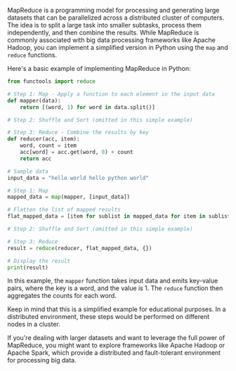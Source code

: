 MapReduce is a programming model for processing and generating large datasets that can be parallelized across a distributed cluster of computers. The idea is to split a large task into smaller subtasks, process them independently, and then combine the results. While MapReduce is commonly associated with big data processing frameworks like Apache Hadoop, you can implement a simplified version in Python using the `map` and `reduce` functions.

Here's a basic example of implementing MapReduce in Python:

```python
from functools import reduce

# Step 1: Map - Apply a function to each element in the input data
def mapper(data):
    return [(word, 1) for word in data.split()]

# Step 2: Shuffle and Sort (omitted in this simple example)

# Step 3: Reduce - Combine the results by key
def reducer(acc, item):
    word, count = item
    acc[word] = acc.get(word, 0) + count
    return acc

# Sample data
input_data = "hello world hello python world"

# Step 1: Map
mapped_data = map(mapper, [input_data])

# Flatten the list of mapped results
flat_mapped_data = [item for sublist in mapped_data for item in sublist]

# Step 2: Shuffle and Sort (omitted in this simple example)

# Step 3: Reduce
result = reduce(reducer, flat_mapped_data, {})

# Display the result
print(result)
```

In this example, the `mapper` function takes input data and emits key-value pairs, where the key is a word, and the value is 1. The `reduce` function then aggregates the counts for each word.

Keep in mind that this is a simplified example for educational purposes. In a distributed environment, these steps would be performed on different nodes in a cluster.

If you're dealing with larger datasets and want to leverage the full power of MapReduce, you might want to explore frameworks like Apache Hadoop or Apache Spark, which provide a distributed and fault-tolerant environment for processing big data.
